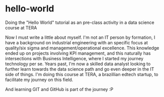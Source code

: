 # hello-world
Doing the "Hello World" tutorial as an pre-class activity in a data science course at TERA

Now I must write a little about myself. 
I'm not an IT person by formation, I have a background on industrial engineering with an specific focus at quality/six sigma and management/operational excellence.
This knowledge ended up on projects involving KPI management, and this naturally has intersections with Business Intelligence, where I started my journey technology per se.
Years past, I'm now a skilled data analyst looking to further learn towards the data science path and go even deeper in the IT side of things. I'm doing this course at TERA, a brazillian edtech startup, to facilitate my journey on this field.

And learning GIT and GitHub is part of the journey :P
